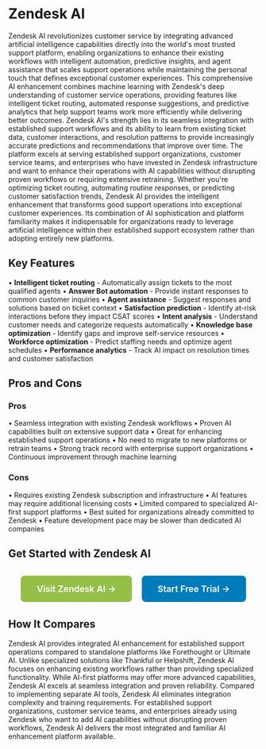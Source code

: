 # Zendesk AI

Zendesk AI revolutionizes customer service by integrating advanced artificial intelligence capabilities directly into the world's most trusted support platform, enabling organizations to enhance their existing workflows with intelligent automation, predictive insights, and agent assistance that scales support operations while maintaining the personal touch that defines exceptional customer experiences. This comprehensive AI enhancement combines machine learning with Zendesk's deep understanding of customer service operations, providing features like intelligent ticket routing, automated response suggestions, and predictive analytics that help support teams work more efficiently while delivering better outcomes. Zendesk AI's strength lies in its seamless integration with established support workflows and its ability to learn from existing ticket data, customer interactions, and resolution patterns to provide increasingly accurate predictions and recommendations that improve over time. The platform excels at serving established support organizations, customer service teams, and enterprises who have invested in Zendesk infrastructure and want to enhance their operations with AI capabilities without disrupting proven workflows or requiring extensive retraining. Whether you're optimizing ticket routing, automating routine responses, or predicting customer satisfaction trends, Zendesk AI provides the intelligent enhancement that transforms good support operations into exceptional customer experiences. Its combination of AI sophistication and platform familiarity makes it indispensable for organizations ready to leverage artificial intelligence within their established support ecosystem rather than adopting entirely new platforms.

## Key Features

• **Intelligent ticket routing** - Automatically assign tickets to the most qualified agents
• **Answer Bot automation** - Provide instant responses to common customer inquiries
• **Agent assistance** - Suggest responses and solutions based on ticket context
• **Satisfaction prediction** - Identify at-risk interactions before they impact CSAT scores
• **Intent analysis** - Understand customer needs and categorize requests automatically
• **Knowledge base optimization** - Identify gaps and improve self-service resources
• **Workforce optimization** - Predict staffing needs and optimize agent schedules
• **Performance analytics** - Track AI impact on resolution times and customer satisfaction

## Pros and Cons

### Pros
• Seamless integration with existing Zendesk workflows
• Proven AI capabilities built on extensive support data
• Great for enhancing established support operations
• No need to migrate to new platforms or retrain teams
• Strong track record with enterprise support organizations
• Continuous improvement through machine learning

### Cons
• Requires existing Zendesk subscription and infrastructure
• AI features may require additional licensing costs
• Limited compared to specialized AI-first support platforms
• Best suited for organizations already committed to Zendesk
• Feature development pace may be slower than dedicated AI companies

## Get Started with Zendesk AI

<div style="text-align: center; margin: 2rem 0;">
  <a href="https://www.zendesk.com/solutions/ai" target="_blank" rel="noopener noreferrer" style="display: inline-block; background: #96BF47; color: white; padding: 1rem 2rem; text-decoration: none; border-radius: 8px; font-weight: 600; font-size: 1.1rem; margin-right: 1rem;">Visit Zendesk AI →</a>
  <a href="https://www.zendesk.com/register" target="_blank" rel="noopener noreferrer" style="display: inline-block; background: #007cba; color: white; padding: 1rem 2rem; text-decoration: none; border-radius: 8px; font-weight: 600; font-size: 1.1rem;">Start Free Trial →</a>
</div>

## How It Compares

Zendesk AI provides integrated AI enhancement for established support operations compared to standalone platforms like Forethought or Ultimate AI. Unlike specialized solutions like Thankful or Helpshift, Zendesk AI focuses on enhancing existing workflows rather than providing specialized functionality. While AI-first platforms may offer more advanced capabilities, Zendesk AI excels at seamless integration and proven reliability. Compared to implementing separate AI tools, Zendesk AI eliminates integration complexity and training requirements. For established support organizations, customer service teams, and enterprises already using Zendesk who want to add AI capabilities without disrupting proven workflows, Zendesk AI delivers the most integrated and familiar AI enhancement platform available.